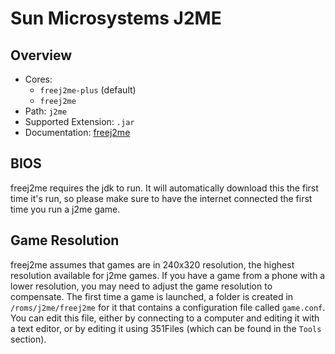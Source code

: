 # Sun Microsystems J2ME

## Overview

- Cores:
  - `freej2me-plus` (default)
  - `freej2me`
- Path: `j2me`
- Supported Extension: `.jar`
- Documentation: [freej2me](https://github.com/hex007/freej2me)

## BIOS

freej2me requires the jdk to run. It will automatically download this the first time it's run, so please make sure to have the internet connected the first time you run a j2me game.

## Game Resolution

freej2me assumes that games are in 240x320 resolution, the highest resolution available for j2me games. If you have a game from a phone with a lower resolution, you may need to adjust the game resolution to compensate. The first time a game is launched, a folder is created in `/roms/j2me/freej2me` for it that contains a configuration file called `game.conf`. You can edit this file, either by connecting to a computer and editing it with a text editor, or by editing it using 351Files (which can be found in the `Tools` section).
